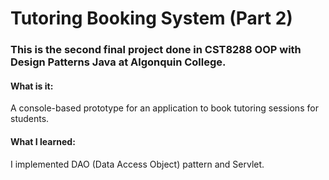 # Tutoring Booking System (Part 2)

### This is the second final project done in CST8288 OOP with Design Patterns Java at Algonquin College.

#### What is it:
A console-based prototype for an application to book tutoring sessions for students. 

#### What I learned:
I implemented DAO (Data Access Object) pattern and Servlet.
